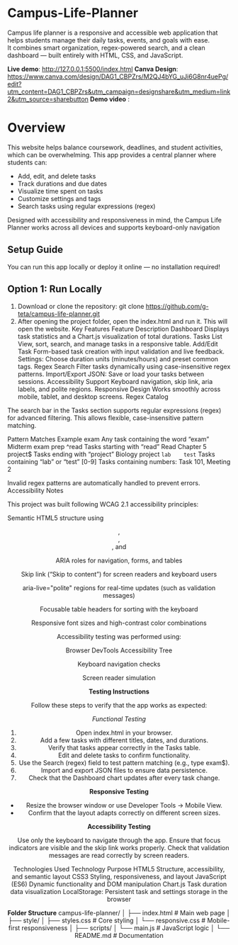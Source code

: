 # Campus-Life-Planner
Campus life planner is a responsive and accessible web application that helps students manage their daily tasks, events, and goals with ease.  
It combines smart organization, regex-powered search, and a clean dashboard — built entirely with HTML, CSS, and JavaScript.

**Live demo**: http://127.0.0.1:5500/index.html 
**Canva Design**: https://www.canva.com/design/DAG1_CBPZrs/M2QJ4bYG_uJi6G8nr4uePg/edit?utm_content=DAG1_CBPZrs&utm_campaign=designshare&utm_medium=link2&utm_source=sharebutton
**Demo video** :

# Overview
This website helps balance coursework, deadlines, and student activities, which can be overwhelming.
This app provides a central planner where students can:

- Add, edit, and delete tasks  
- Track durations and due dates  
- Visualize time spent on tasks  
- Customize settings and tags  
- Search tasks using regular expressions (regex) 

Designed with accessibility and responsiveness in mind, the Campus Life Planner works across all devices and supports keyboard-only navigation

## Setup Guide

You can run this app locally or deploy it online — no installation required!

## Option 1: Run Locally
1. Download or clone the repository:
   git clone https://github.com/g-teta/campus-life-planner.git
2. After opening the project folder, open the index.html and run it.
   This will open the website.
Key Features
Feature	Description
Dashboard	Displays task statistics and a Chart.js visualization of total durations.
Tasks List	View, sort, search, and manage tasks in a responsive table.
Add/Edit Task	Form-based task creation with input validation and live feedback.
Settings: Choose duration units (minutes/hours) and preset common tags.
Regex Search	Filter tasks dynamically using case-insensitive regex patterns.
Import/Export JSON: Save or load your tasks between sessions.
Accessibility Support	Keyboard navigation, skip link, aria labels, and polite regions.
Responsive Design	Works smoothly across mobile, tablet, and desktop screens.
Regex Catalog

The search bar in the Tasks section supports regular expressions (regex) for advanced filtering.
This allows flexible, case-insensitive pattern matching.

Pattern	Matches	Example
exam	Any task containing the word “exam”	Midterm exam prep
^read	Tasks starting with “read”	Read Chapter 5
project$	Tasks ending with “project”	Biology project
`lab	test`	Tasks containing “lab” or “test”
[0-9]	Tasks containing numbers: Task 101, Meeting 2

Invalid regex patterns are automatically handled to prevent errors.
Accessibility Notes

This project was built following WCAG 2.1 accessibility principles:

Semantic HTML5 structure using <header>, <main>, <section>, and <footer>

ARIA roles for navigation, forms, and tables

Skip link (“Skip to content”) for screen readers and keyboard users

aria-live="polite" regions for real-time updates (such as validation messages)

Focusable table headers for sorting with the keyboard

Responsive font sizes and high-contrast color combinations

Accessibility testing was performed using:

Browser DevTools Accessibility Tree

Keyboard navigation checks

Screen reader simulation

**Testing Instructions**

Follow these steps to verify that the app works as expected:

*Functional Testing*

1. Open index.html in your browser.
2. Add a few tasks with different titles, dates, and durations.
3. Verify that tasks appear correctly in the Tasks table.
4. Edit and delete tasks to confirm functionality.
5. Use the Search (regex) field to test pattern matching (e.g., type exam$).
6. Import and export JSON files to ensure data persistence.
7. Check that the Dashboard chart updates after every task change.

**Responsive Testing**

- Resize the browser window or use Developer Tools → Mobile View.
- Confirm that the layout adapts correctly on different screen sizes.

**Accessibility Testing**

Use only the keyboard to navigate through the app.
Ensure that focus indicators are visible and the skip link works properly.
Check that validation messages are read correctly by screen readers.

Technologies Used
Technology	Purpose
HTML5	Structure, accessibility, and semantic layout
CSS3	Styling, responsiveness, and layout
JavaScript (ES6)	Dynamic functionality and DOM manipulation
Chart.js	Task duration data visualization
LocalStorage: Persistent task and settings storage in the browser

**Folder Structure**
campus-life-planner/
│
├── index.html                # Main web page
│
├── style/
│   ├── styles.css            # Core styling
│   └── responsive.css        # Mobile-first responsiveness
│
├── scripts/
│   └── main.js               # JavaScript logic
│
└── README.md                 # Documentation
